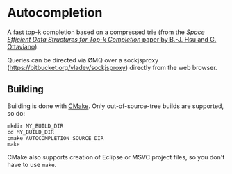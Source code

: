 # Autocompletion

A fast top-k completion based on a compressed trie (from the [*Space Efficient Data Structures for Top-k Completion* paper by B.-J. Hsu and G. Ottaviano](http://www.di.unipi.it/~ottavian/files/topk_completion_www13.pdf)).

Queries can be directed via ØMQ over a sockjsproxy (https://bitbucket.org/vladev/sockjsproxy) directly from the web browser.

## Building

Building is done with [CMake](http://www.cmake.org/). Only out-of-source-tree builds are supported, so do:

    mkdir MY_BUILD_DIR
    cd MY_BUILD_DIR
    cmake AUTOCOMPLETION_SOURCE_DIR
    make

CMake also supports creation of Eclipse or MSVC project files, so you don't have to use `make`.
